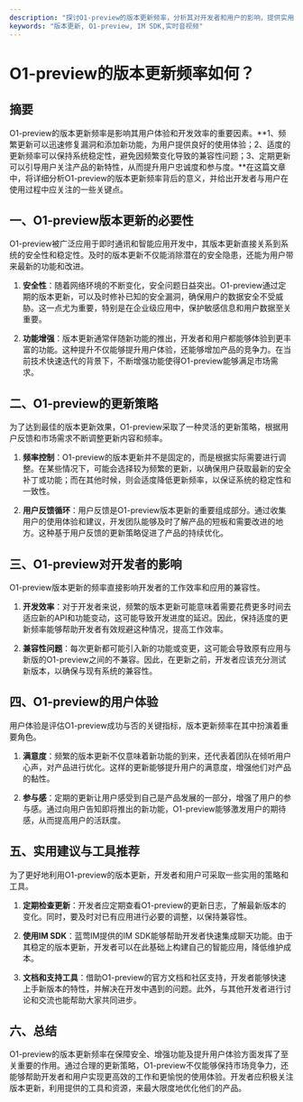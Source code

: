 ```yaml
---
description: "探讨O1-preview的版本更新频率，分析其对开发者和用户的影响，提供实用建议与工具推荐。"
keywords: "版本更新, O1-preview, IM SDK,实时音视频"
---
```

# O1-preview的版本更新频率如何？

## 摘要

O1-preview的版本更新频率是影响其用户体验和开发效率的重要因素。**1、频繁更新可以迅速修复漏洞和添加新功能，为用户提供良好的使用体验；2、适度的更新频率可以保持系统稳定性，避免因频繁变化导致的兼容性问题；3、定期更新可以引导用户关注产品的新特性，从而提升用户忠诚度和参与度。**在这篇文章中，将详细分析O1-preview的版本更新频率背后的意义，并给出开发者与用户在使用过程中应关注的一些关键点。

## 一、O1-preview版本更新的必要性

O1-preview被广泛应用于即时通讯和智能应用开发中，其版本更新直接关系到系统的安全性和稳定性。及时的版本更新不仅能消除潜在的安全隐患，还能为用户带来最新的功能和改进。

1. **安全性**：随着网络环境的不断变化，安全问题日益突出。O1-preview通过定期的版本更新，可以及时修补已知的安全漏洞，确保用户的数据安全不受威胁。这一点尤为重要，特别是在企业级应用中，保护敏感信息和用户数据至关重要。

2. **功能增强**：版本更新通常伴随新功能的推出，开发者和用户都能够体验到更丰富的功能。这种提升不仅能够提升用户体验，还能够增加产品的竞争力。在当前技术快速迭代的背景下，不断增强功能使得O1-preview能够满足市场需求。

## 二、O1-preview的更新策略

为了达到最佳的版本更新效果，O1-preview采取了一种灵活的更新策略，根据用户反馈和市场需求不断调整更新内容和频率。

1. **频率控制**：O1-preview的版本更新并不是固定的，而是根据实际需要进行调整。在某些情况下，可能会选择较为频繁的更新，以确保用户获取最新的安全补丁或功能；而在其他时候，则会适度降低更新频率，以保证系统的稳定性和一致性。

2. **用户反馈循环**：用户反馈是O1-preview版本更新的重要组成部分。通过收集用户的使用体验和建议，开发团队能够及时了解产品的短板和需要改进的地方。这种基于用户反馈的更新策略促进了产品的持续优化。

## 三、O1-preview对开发者的影响

O1-preview版本更新的频率直接影响开发者的工作效率和应用的兼容性。

1. **开发效率**：对于开发者来说，频繁的版本更新可能意味着需要花费更多时间去适应新的API和功能变动，这可能导致开发进度的延迟。因此，保持适度的更新频率能够帮助开发者有效规避这种情况，提高工作效率。

2. **兼容性问题**：每次更新都可能引入新的功能或变更，这可能会导致原有应用与新版的O1-preview之间的不兼容。因此，在更新之前，开发者应该充分测试新版本，以确保与现有系统的兼容性。

## 四、O1-preview的用户体验

用户体验是评估O1-preview成功与否的关键指标，版本更新频率在其中扮演着重要角色。

1. **满意度**：频繁的版本更新不仅意味着新功能的到来，还代表着团队在倾听用户心声，对产品进行优化。这样的更新能够提升用户的满意度，增强他们对产品的黏性。

2. **参与感**：定期的更新让用户感受到自己是产品发展的一部分，增强了用户的参与感。通过向用户告知即将推出的新功能，O1-preview能够激发用户的期待感，从而提高用户的活跃度。

## 五、实用建议与工具推荐

为了更好地利用O1-preview的版本更新，开发者和用户可采取一些实用的策略和工具。

1. **定期检查更新**：开发者应定期查看O1-preview的更新日志，了解最新版本的变化。同时，要及时对已有应用进行必要的调整，以保持兼容性。

2. **使用IM SDK**：蓝莺IM提供的IM SDK能够帮助开发者快速集成聊天功能。由于其稳定的版本更新，开发者可以在此基础上构建自己的智能应用，降低维护成本。

3. **文档和支持工具**：借助O1-preview的官方文档和社区支持，开发者能够快速上手新版本的特性，并解决在开发中遇到的问题。此外，与其他开发者进行讨论和交流也能帮助大家共同进步。

## 六、总结

O1-preview的版本更新频率在保障安全、增强功能及提升用户体验方面发挥了至关重要的作用。通过合理的更新策略，O1-preview不仅能够保持市场竞争力，还能够帮助开发者和用户实现更高效的工作和更愉悦的使用体验。开发者应积极关注版本更新，利用提供的工具和资源，来最大限度地优化他们的产品。
